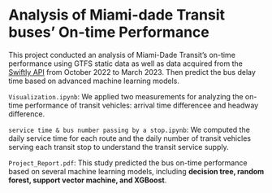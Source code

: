 # Analysis of Miami-dade Transit buses’ On-time Performance
 
 This project conducted an analysis of Miami-Dade Transit’s on-time performance using GTFS static data as well as data acquired from the [Swiftly API](https://github.com/Anran0716/miami-ontime/assets/85720119/46cd392a-0608-4363-b28e-2e7dfc69968c) from October 2022 to March 2023. Then predict the bus delay time based on advanced machine learning models. 

`Visualization.ipynb`:  We applied two measurements for analyzing the on-time performance of transit vehicles: arrival time differencee and headway difference. 

`service time & bus number passing by a stop.ipynb`: We computed the daily service time for each route and the daily number of transit vehicles serving each transit stop to understand the transit service supply.

`Project_Report.pdf`: This study predicted the bus on-time performance based on several machine learning models, including **decision tree, random forest, support vector machine, and XGBoost**.
